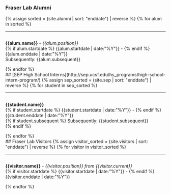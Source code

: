 ### Fraser Lab Alumni
{% assign sorted = (site.alumni | sort: "enddate") | reverse %}
{% for alum in sorted %}
<hr>
<div id = "{{alum.name}}" style="padding-top: 60px; margin-top: -60px;">
<p><strong>{{alum.name}}</strong> - <em>{{alum.position}}</em><br>
{% if alum.startdate %} {{alum.startdate | date:"%Y"}} - {% endif %}{{alum.enddate | date:"%Y"}} <br>
Subsequently: {{alum.subsequent}} </p>
</div>
{% endfor %}


<br>
## [SEP High School Interns](http://sep.ucsf.edu/hs_programs/high-school-intern-program/)
{% assign sep_sorted = (site.sep | sort: "enddate") | reverse %}
{% for student in sep_sorted %}
<hr>
<div id = "{{student.name}}" style="padding-top: 60px; margin-top: -60px;">
<p><strong>{{student.name}}</strong><br>
{% if student.startdate %} {{student.startdate | date:"%Y"}} - {% endif %}{{student.enddate | date:"%Y"}} <br>
{% if student.subsequent %}
Subsequently: {{student.subsequent}}<br>
{% endif %}
</p>
</div> {% endfor %}


<br>
## Fraser Lab Visitors
{% assign visitor_sorted = (site.visitors | sort: "enddate") | reverse %}
{% for visitor in visitor_sorted %}
<hr>
<div id = "{{visitor.name}}" style="padding-top: 60px; margin-top: -60px;">
<p><strong>{{visitor.name}}</strong> - <em>{{visitor.position}} from {{visitor.current}}</em><br>
{% if visitor.startdate %} {{visitor.startdate | date:"%Y"}} - {% endif %}{{visitor.enddate | date:"%Y"}}
</p>
</div> {% endfor %}
